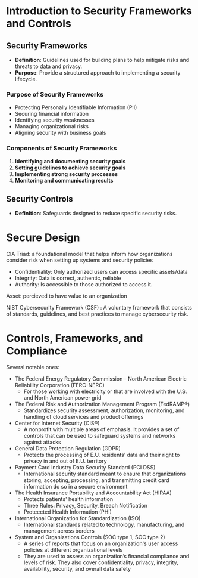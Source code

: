 # Introduction to Security Frameworks and Controls

## Security Frameworks
- **Definition**: Guidelines used for building plans to help mitigate risks and threats to data and privacy.
- **Purpose**: Provide a structured approach to implementing a security lifecycle.

### Purpose of Security Frameworks
- Protecting Personally Identifiable Information (PII)
- Securing financial information
- Identifying security weaknesses
- Managing organizational risks
- Aligning security with business goals

### Components of Security Frameworks
1. **Identifying and documenting security goals**
2. **Setting guidelines to achieve security goals**
3. **Implementing strong security processes**
4. **Monitoring and communicating results**

## Security Controls
- **Definition**: Safeguards designed to reduce specific security risks.

# Secure Design

CIA Triad: a foundational model that helps inform how organizations consider risk when setting up  systems and security policies
- Confidentiality: Only authorized users can access specific assets/data
- Integrity: Data is correct, authentic, reliable
- Authority: Is accessible to those authorized to access it.

Asset: percieved to have value to an organization
  
NIST Cybersecurity Framework (CSF) : A voluntary framework that consists of standards, guidelines, and best practices to manage cybersecurity risk.

# Controls, Frameworks, and Compliance

Several notable ones:
- The Federal Energy Regulatory Commission - North American Electric Reliability Corporation (FERC-NERC)
     - For those working with electricity or that are involved with the U.S. and North American power grid
- The Federal Risk and Authorization Management Program (FedRAMP®)
     - Standardizes security assessment, authorization, monitoring, and handling of cloud services and product offerings
- Center for Internet Security (CIS®)
     - A nonprofit with multiple areas of emphasis. It provides a set of controls that can be used to safeguard systems and networks against attacks
- General Data Protection Regulation (GDPR)
     - Protects the processing of E.U. residents’ data and their right to privacy in and out of E.U. territory
- Payment Card Industry Data Security Standard (PCI DSS)
     - International security standard meant to ensure that organizations storing, accepting, processing, and transmitting credit card information do so in a secure environment
- The Health Insurance Portability and Accountability Act (HIPAA)
     - Protects patients' health information
     - Three Rules: Privacy, Security, Breach Notification
     - Proteected Health Information (PHI)
- International Organization for Standardization (ISO)
     -  International standards related to technology, manufacturing, and management across borders
- System and Organizations Controls (SOC type 1, SOC type 2)
     -  A series of reports that focus on an organization's user access policies at different organizational levels
     -  They are used to assess an organization’s financial compliance and levels of risk. They also cover confidentiality, privacy, integrity, availability, security, and overall data safety
